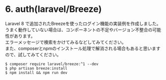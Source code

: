 # 6. auth(laravel/Breeze)
Laravel 8 で追加されたBreezeを使ったログイン機能の実装例を作成しました。  
うまく動作していない場合は、コンポーネントの不足やバージョン不整合の可能性があります。  
エラーメッセージで検索をかけてみるなどしてみてください。  
また、composerとnpmのインストール処理で解消される場合もあると思いますので、試してみてください。
```
$ composer require laravel/breeze:^1 --dev
$ php artisan breeze:install
$ npm install && npm run dev
```
